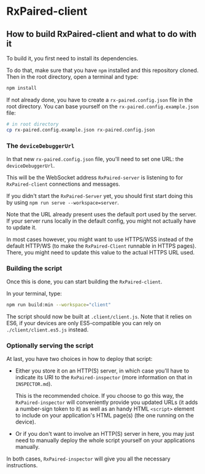 # RxPaired-client

## How to build RxPaired-client and what to do with it

To build it, you first need to install its dependencies.

To do that, make sure that you have `npm` installed and this repository cloned.
Then in the root directory, open a terminal and type:

```sh
npm install
```

If not already done, you have to create a `rx-paired.config.json` file in the root
directory.
You can base yourself on the `rx-paired.config.example.json` file:

```sh
# in root directory
cp rx-paired.config.example.json rx-paired.config.json
```

### The `deviceDebuggerUrl`

In that new `rx-paired.config.json` file, you'll need to set one URL: the
`deviceDebuggerUrl`.

This will be the WebSocket address `RxPaired-server` is listening to for
`RxPaired-client` connections and messages.

If you didn't start the `RxPaired-Server` yet, you should first start doing this by
using `npm run serve --workspace=server`.

Note that the URL already present uses the default port used by the server. If your
server runs locally in the default config, you might not actually have to update it.

In most cases however, you might want to use HTTPS/WSS instead of the default HTTP/WS
(to make the `RxPaired-Client` runnable in HTTPS pages).
There, you might need to update this value to the actual HTTPS URL used.

### Building the script

Once this is done, you can start building the `RxPaired-client`.

In your terminal, type:

```sh
npm run build:min --workspace="client"
```

The script should now be built at `.client/client.js`. Note that it relies on ES6, if
your devices are only ES5-compatible you can rely on `./client/client.es5.js` instead.

### Optionally serving the script

At last, you have two choices in how to deploy that script:

- Either you store it on an HTTP(S) server, in which case you'll have to
  indicate its URI to the `RxPaired-inspector` (more information on that
  in `INSPECTOR.md`).

  This is the recommended choice.
  If you choose to go this way, the `RxPaired-inspector` will conveniently
  provide you updated URLs (it adds a number-sign token to it) as well as
  an handy HTML `<script>` element to include on your application's HTML
  page(s) (the one running on the device).

- Or if you don't want to involve an HTTP(S) server in here, you may just need
  to manually deploy the whole script yourself on your applications manually.

In both cases, `RxPaired-inspector` will give you all the necessary instructions.
